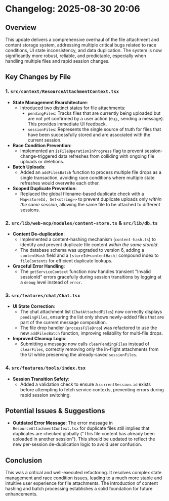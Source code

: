 # Changelog: 2025-08-30 20:06

## Overview

This update delivers a comprehensive overhaul of the file attachment and content storage system, addressing multiple critical bugs related to race conditions, UI state inconsistency, and data duplication. The system is now significantly more robust, reliable, and predictable, especially when handling multiple files and rapid session changes.

## Key Changes by File

### 1. `src/context/ResourceAttachmentContext.tsx`

- **State Management Rearchitecture**:
  - Introduced two distinct states for file attachments:
    - `pendingFiles`: Tracks files that are currently being uploaded but are not yet confirmed by a user action (e.g., sending a message). This provides immediate UI feedback.
    - `sessionFiles`: Represents the single source of truth for files that have been successfully stored and are associated with the current session.
- **Race Condition Prevention**:
  - Implemented an `isFileOperationInProgress` flag to prevent session-change-triggered data refreshes from colliding with ongoing file uploads or deletions.
- **Batch Uploads**:
  - Added an `addFilesBatch` function to process multiple file drops as a single transaction, avoiding race conditions where multiple state refreshes would overwrite each other.
- **Scoped Duplicate Prevention**:
  - Replaced the global filename-based duplicate check with a `Map<storeId, Set<string>>` to prevent duplicate uploads only _within the same session_, allowing the same file to be attached to different sessions.

### 2. `src/lib/web-mcp/modules/content-store.ts` & `src/lib/db.ts`

- **Content De-duplication**:
  - Implemented a content-hashing mechanism (`content-hash.ts`) to identify and prevent duplicate file content _within the same storeId_.
  - The database schema was upgraded to version 6, adding a `contentHash` field and a `[storeId+contentHash]` compound index to `fileContents` for efficient duplicate lookups.
- **Graceful Error Handling**:
  - The `getServiceContext` function now handles transient "Invalid sessionId" errors gracefully during session transitions by logging at a `debug` level instead of `error`.

### 3. `src/features/chat/Chat.tsx`

- **UI State Correction**:
  - The chat attachment list (`ChatAttachedFiles`) now correctly displays `pendingFiles`, ensuring the list only shows newly-added files that are part of the current message composition.
  - The file drop handler (`processFileDrop`) was refactored to use the new `addFilesBatch` function, improving reliability for multi-file drops.
- **Improved Cleanup Logic**:
  - Submitting a message now calls `clearPendingFiles` instead of `clearFiles`, correctly removing only the in-flight attachments from the UI while preserving the already-saved `sessionFiles`.

### 4. `src/features/tools/index.tsx`

- **Session Transition Safety**:
  - Added a validation check to ensure a `currentSession.id` exists before attempting to fetch service contexts, preventing errors during rapid session switching.

## Potential Issues & Suggestions

- **Outdated Error Message**: The error message in `ResourceAttachmentContext.tsx` for duplicate files still implies that duplicates are checked globally ("This file content has already been uploaded in another session"). This should be updated to reflect the new per-session de-duplication logic to avoid user confusion.

## Conclusion

This was a critical and well-executed refactoring. It resolves complex state management and race condition issues, leading to a much more stable and intuitive user experience for file attachments. The introduction of content hashing and batch processing establishes a solid foundation for future enhancements.
